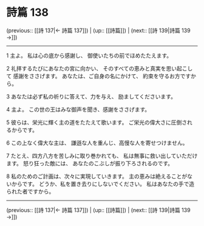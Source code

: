 # 詩篇 138

(previous:: [[詩 137|← 詩篇 137]]) | (up:: [[詩篇]]) | (next:: [[詩 139|詩篇 139 →]])

***


1 主よ。 私は心の底から感謝し、 御使いたちの前でほめたたえます。 

2 礼拝するたびにあなたの宮に向かい、 そのすべての恵みと真実を思い起こして 感謝をささげます。 あなたは、ご自身の名にかけて、 約束を守るお方ですから。 

3 あなたは必ず私の祈りに答えて、力を与え、 励ましてくださいます。 

4 主よ。 この世の王はみな御声を聞き、感謝をささげます。 

5 彼らは、栄光に輝く主の道をたたえて歌います。 ご栄光の偉大さに圧倒されるからです。 

6 この上なく偉大な主は、 謙遜な人を重んじ、高慢な人を寄せつけません。 

7 たとえ、四方八方を苦しみに取り巻かれても、 私は無事に救い出していただけます。 怒り狂った敵には、 あなたのこぶしが振り下ろされるのです。 

8 私のためのご計画は、次々に実現していきます。 主の恵みは絶えることがないからです。 どうか、私を置き去りにしないでください。 私はあなたの手で造られた者ですから。

***

(previous:: [[詩 137|← 詩篇 137]]) | (up:: [[詩篇]]) | (next:: [[詩 139|詩篇 139 →]])
